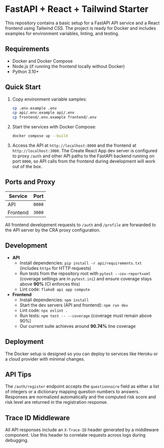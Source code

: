 # FastAPI + React + Tailwind Starter

This repository contains a basic setup for a FastAPI API service and a React frontend using Tailwind CSS. The project is ready for Docker and includes examples for environment variables, linting, and testing.

## Requirements
- Docker and Docker Compose
- Node.js (if running the frontend locally without Docker)
- Python 3.10+

## Quick Start

1. Copy environment variable samples:
   ```bash
   cp .env.example .env
   cp api/.env.example api/.env
   cp frontend/.env.example frontend/.env
   ```
2. Start the services with Docker Compose:
   ```bash
   docker compose up --build
   ```
3. Access the API at `http://localhost:8000` and the frontend at `http://localhost:3000`.
   The Create React App dev server is configured to proxy `/auth` and other API
   paths to the FastAPI backend running on port `8000`, so API calls from the
   frontend during development will work out of the box.

## Ports and Proxy

| Service   | Port |
|-----------|------|
| API       | `8000` |
| Frontend  | `3000` |

All frontend development requests to `/auth` and `/profile` are forwarded to the
API server by the CRA proxy configuration.

## Development

- **API**
  - Install dependencies: `pip install -r api/requirements.txt` (includes `httpx` for HTTP requests)
  - Run tests from the repository root with `pytest --cov-report=xml`
    (coverage settings are in `pytest.ini`) and ensure coverage stays above **90%** (CI enforces this)
  - Lint code: `flake8 api app compute`
- **Frontend**
  - Install dependencies: `npm install`
  - Start the dev servers (API and frontend): `npm run dev`
  - Lint code: `npx eslint .`
  - Run tests: `npm test -- --coverage` (coverage must remain above 90%)
  - Our current suite achieves around **90.74%** line coverage

## Deployment
The Docker setup is designed so you can deploy to services like Heroku or a cloud provider with minimal changes.

## API Tips

The `/auth/register` endpoint accepts the `questionnaire` field as either a list
of integers or a dictionary mapping question numbers to answers. Responses are
normalized automatically and the computed risk score and risk level are returned
in the registration response.

## Trace ID Middleware

All API responses include an `X-Trace-ID` header generated by a middleware
component. Use this header to correlate requests across logs during debugging.
